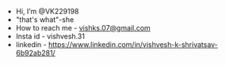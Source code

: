 -  Hi, I’m @VK229198
-  "that's what"-she
-  How to reach me - vishks.07@gmail.com
-  Insta id - vishvesh.31
-  linkedin - https://www.linkedin.com/in/vishvesh-k-shrivatsav-6b92ab281/

<!---
KUN FAYA KUN
--->
